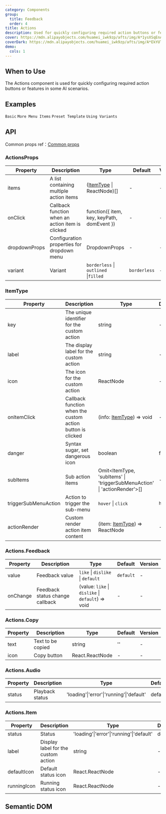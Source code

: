 ```yaml
---
category: Components
group:
  title: Feedback
  order: 4
title: Actions
description: Used for quickly configuring required action buttons or features in some AI scenarios.
cover: https://mdn.alipayobjects.com/huamei_iwk9zp/afts/img/A*1ysXSqEnAckAAAAAAAAAAAAADgCCAQ/original
coverDark: https://mdn.alipayobjects.com/huamei_iwk9zp/afts/img/A*EkYUTotf-eYAAAAAAAAAAAAADgCCAQ/original
demo:
  cols: 1
---
```


## When to Use

The Actions component is used for quickly configuring required action buttons or features in some AI scenarios.

## Examples

<!-- prettier-ignore -->
<code src="./demo/basic.tsx">Basic</code>
<code src="./demo/sub.tsx">More Menu Items</code>
<code src="./demo/preset.tsx">Preset Template</code>
<code src="./demo/variant.tsx">Using Variants</code>

## API

Common props ref：[Common props](/docs/react/common-props)

### ActionsProps

| Property | Description | Type | Default | Version |
| --- | --- | --- | --- | --- |
| items | A list containing multiple action items | ([ItemType](#itemtype) \| ReactNode)[] | - | - |
| onClick | Callback function when an action item is clicked | function({ item, key, keyPath, domEvent }) | - | - |
| dropdownProps | Configuration properties for dropdown menu | DropdownProps | - | - |
| variant | Variant | `borderless` \| `outlined` \|`filled` | `borderless` | - |

### ItemType

| Property | Description | Type | Default | Version |
| --- | --- | --- | --- | --- |
| key | The unique identifier for the custom action | string | - | - |
| label | The display label for the custom action | string | - | - |
| icon | The icon for the custom action | ReactNode | - | - |
| onItemClick | Callback function when the custom action button is clicked | (info: [ItemType](#itemtype)) => void | - | - |
| danger | Syntax sugar, set dangerous icon | boolean | false | - |
| subItems | Sub action items | Omit<ItemType, 'subItems' \| 'triggerSubMenuAction' \| 'actionRender'>[] | - | - |
| triggerSubMenuAction | Action to trigger the sub-menu | `hover` \| `click` | `hover` | - |
| actionRender | Custom render action item content | (item: [ItemType](#itemtype)) => ReactNode | - | - |

### Actions.Feedback

| Property | Description | Type | Default | Version |
| --- | --- | --- | --- | --- |
| value | Feedback value | `like` \| `dislike` \| `default` | `default` | - |
| onChange | Feedback status change callback | (value: `like` \| `dislike` \| `default`) => void | - | - |

### Actions.Copy

| Property | Description       | Type            | Default | Version |
| -------- | ----------------- | --------------- | ------- | ------- |
| text     | Text to be copied | string          | ''      | -       |
| icon     | Copy button       | React.ReactNode | -       | -       |

### Actions.Audio

| Property | Description     | Type                                     | Default | Version |
| -------- | --------------- | ---------------------------------------- | ------- | ------- |
| status   | Playback status | 'loading'\|'error'\|'running'\|'default' | default | -       |

### Actions.Item

| Property | Description | Type | Default | Version |
| --- | --- | --- | --- | --- |
| status | Status | 'loading'\|'error'\|'running'\|'default' | default | - |
| label | Display label for the custom action | string | - | - |
| defaultIcon | Default status icon | React.ReactNode | - | - |
| runningIcon | Running status icon | React.ReactNode | - | - |

## Semantic DOM

<code src="./demo/_semantic.tsx" simplify="true"></code>
